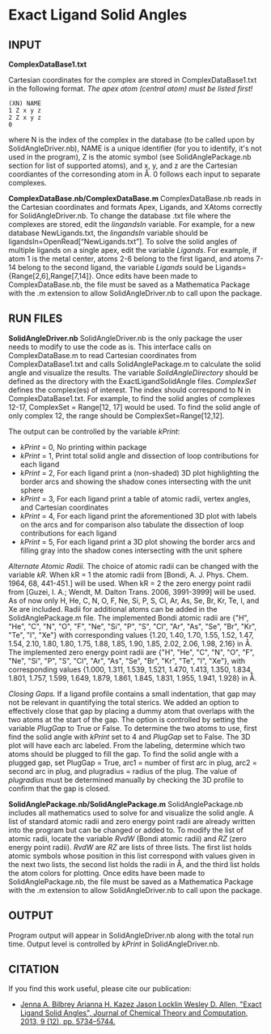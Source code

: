 # Exact Ligand Solid Angles

## INPUT
**ComplexDataBase1.txt**

Cartesian coordinates for the complex are stored in ComplexDataBase1.txt in the following format. *The apex atom (central atom) must be listed first!*
```
(XN) NAME
1 Z x y z
2 Z x y z
0
```
where N is the index of the complex in the database (to be called upon by SolidAngleDriver.nb), NAME is a unique identifier (for you to identify, it's not used in the program), Z is the atomic symbol (see SolidAnglePackage.nb section for list of supported atoms), and x, y, and z are the Cartesian coordiantes of the corresonding atom in Å. 0 follows each input to separate complexes.


**ComplexDataBase.nb/ComplexDataBase.m**
ComplexDataBase.nb reads in the Cartesian coordinates and formats Apex, Ligands, and XAtoms correctly for SolidAngleDriver.nb. To change the database .txt file where the complexes are stored, edit the *lingandsIn* variable. For example, for a new database NewLigands.txt, the *lingandsIn* variable should be ligandsIn=OpenRead[“NewLigands.txt”]. To solve the solid angles of multiple ligands on a single apex, edit the variable *Ligands*. For example, if atom 1 is the metal center, atoms 2-6 belong to the first ligand, and atoms 7-14 belong to the second ligand, the variable *Ligands* sould be Ligands={Range[2,6],Range[7,14]}. Once edits have been made to ComplexDataBase.nb, the file must be saved as a Mathematica Package with the .m extension to allow SolidAngleDriver.nb to call upon the package.


## RUN FILES
**SolidAngleDriver.nb**
SolidAngleDriver.nb is the only package the user needs to modify to use the code as is. This interface calls on ComplexDataBase.m to read Cartesian coordinates from ComplexDataBase1.txt and calls SolidAnglePackage.m to calculate the solid angle and visualize the results. The variable *SolidAngleDirectory* should be defined as the directory with the ExactLigandSolidAngle files. *ComplexSet* defines the complex(es) of interest. The index should correspond to N in ComplexDataBase1.txt. For example, to find the solid angles of complexes 12-17, ComplexSet = Range[12, 17] would be used. To find the solid angle of only complex 12, the range should be ComplexSet=Range[12,12].

The output can be controlled by the variable *kPrint*:
* *kPrint* = 0, No printing within package
* *kPrint* = 1, Print total solid angle and dissection of loop contributions for each ligand
* *kPrint* = 2, For each ligand print a (non-shaded) 3D plot highlighting the border arcs and showing the shadow cones intersecting with the unit sphere
* *kPrint* = 3, For each ligand print a table of atomic radii, vertex angles, and Cartesian coordinates
* *kPrint* = 4, For each ligand print the aforementioned 3D plot with labels on the arcs and for comparison also tabulate the dissection of loop contributions for each ligand
* *kPrint* = 5, For each ligand print a 3D plot showing the border arcs and filling gray into the shadow cones intersecting with the unit sphere

*Alternate Atomic Radii.* The choice of atomic radii can be changed with the variable *kR*. When kR = 1 the atomic radii from [Bondi, A. J. Phys. Chem. 1964, 68, 441-451.] will be used. When kR = 2 the zero energy point radii from [Guzei, I. A.; Wendt, M. Dalton Trans. 2006, 3991-3999] will be used. As of now only H, He, C, N, O, F, Ne, Si, P, S, Cl, Ar, As, Se, Br, Kr, Te, I, and Xe are included. Radii for additional atoms can be added in the SolidAnglePackage.m file. The implemented Bondi atomic radii are {"H", "He", "C", "N", "O", "F", "Ne", "Si", "P", "S", "Cl", "Ar", "As", "Se", "Br", "Kr", "Te", "I", "Xe"} with corresponding values {1.20, 1.40, 1.70, 1.55, 1.52, 1.47, 1.54, 2.10, 1.80, 1.80, 1.75, 1.88, 1.85, 1.90, 1.85, 2.02, 2.06, 1.98, 2.16} in Å. The implemented zero energy point radii are {"H", "He", "C", "N", "O", "F", "Ne", "Si", "P", "S", "Cl", "Ar", "As", "Se", "Br", "Kr", "Te", "I", "Xe"}, with corresponding values {1.000, 1.311, 1.539, 1.521, 1.470, 1.413, 1.350, 1.834, 1.801, 1.757, 1.599, 1.649, 1.879, 1.861, 1.845, 1.831, 1.955, 1.941, 1.928} in Å.

*Closing Gaps.* If a ligand profile contains a small indentation, that gap may not be relevant in quantifying the total sterics. We added an option to effectively close that gap by placing a dummy atom that overlaps with the two atoms at the start of the gap. The option is controlled by setting the variable *PlugGap* to True or False. To determine the two atoms to use, first find the solid angle with *kPrint* set to 4 and *PlugGap* set to False. The 3D plot will have each arc labeled. From the labeling, determine which two atoms should be plugged to fill the gap. To find the solid angle with a plugged gap, set PlugGap = True, arc1 = number of first arc in plug, arc2 = second arc in plug, and plugradius = radius of the plug. The value of *plugradius* must be determined manually by checking the 3D profile to confirm that the gap is closed.


**SolidAnglePackage.nb/SolidAnglePackage.m**
SolidAnglePackage.nb includes all mathematics used to solve for and visualize the solid angle. A list of standard atomic radii and zero energy point radii are already written into the program but can be changed or added to. To modify the list of atomic radii, locate the variable *RvdW* (Bondi atomic radii) and *RZ* (zero energy point radii). *RvdW* are *RZ* are lists of three lists. The first list holds atomic symbols whose position in this list correspond with values given in the next two lists, the second list holds the radii in Å, and the third list holds the atom colors for plotting. Once edits have been made to SolidAnglePackage.nb, the file must be saved as a Mathematica Package with the .m extension to allow SolidAngleDriver.nb to call upon the package.


## OUTPUT
Program output will appear in SolidAngleDriver.nb along with the total run time. Output level is controlled by *kPrint* in SolidAngleDriver.nb.


## CITATION
If you find this work useful, please cite our publication: 
* [Jenna A. Bilbrey  Arianna H. Kazez  Jason Locklin  Wesley D. Allen, "Exact Ligand Solid Angles", Journal of Chemical Theory and Computation, 2013, 9 (12), pp. 5734–5744.](https://pubs.acs.org/doi/abs/10.1021/ct400426e)

